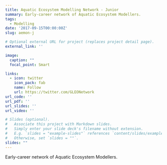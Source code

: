 ```yaml
---
title: Aquatic Ecosystem Modelling Network - Junior
summary: Early-career network of Aquatic Ecosystem Modellers.
tags:
  - Modelling
date: '2017-09-15T00:00:00Z'
slug: aemon-j

# Optional external URL for project (replaces project detail page).
external_link: ''

image:
  caption: ""
  focal_point: Smart

links:
  - icon: twitter
    icon_pack: fab
    name: Follow
    url: https://twitter.com/GLEONetwork
url_code: ''
url_pdf: ''
url_slides: ''
url_video: ''

# Slides (optional).
#   Associate this project with Markdown slides.
#   Simply enter your slide deck's filename without extension.
#   E.g. `slides = "example-slides"` references `content/slides/example-slides.md`.
#   Otherwise, set `slides = ""`.
slides: ""
---
```

Early-career network of Aquatic Ecosystem Modellers.

